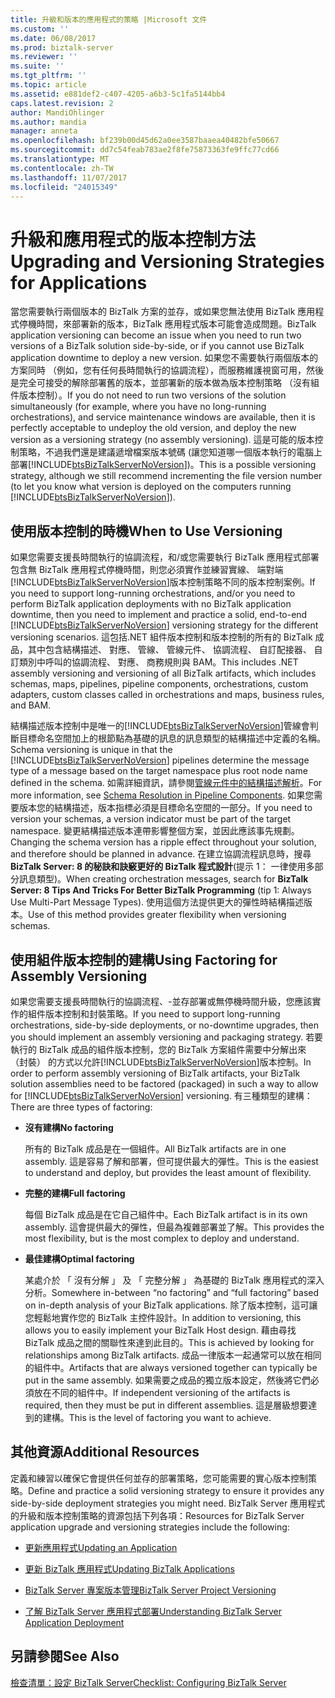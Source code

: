```yaml
---
title: 升級和版本的應用程式的策略 |Microsoft 文件
ms.custom: ''
ms.date: 06/08/2017
ms.prod: biztalk-server
ms.reviewer: ''
ms.suite: ''
ms.tgt_pltfrm: ''
ms.topic: article
ms.assetid: e881def2-c407-4205-a6b3-5c1fa5144bb4
caps.latest.revision: 2
author: MandiOhlinger
ms.author: mandia
manager: anneta
ms.openlocfilehash: bf239b00d45d62a0ee3587baaea40482bfe50667
ms.sourcegitcommit: dd7c54feab783ae2f8fe75873363fe9ffc77cd66
ms.translationtype: MT
ms.contentlocale: zh-TW
ms.lasthandoff: 11/07/2017
ms.locfileid: "24015349"
---
```

# <a name="upgrading-and-versioning-strategies-for-applications"></a><span data-ttu-id="e7fd8-102">升級和應用程式的版本控制方法</span><span class="sxs-lookup"><span data-stu-id="e7fd8-102">Upgrading and Versioning Strategies for Applications</span></span>
<span data-ttu-id="e7fd8-103">當您需要執行兩個版本的 BizTalk 方案的並存，或如果您無法使用 BizTalk 應用程式停機時間，來部署新的版本，BizTalk 應用程式版本可能會造成問題。</span><span class="sxs-lookup"><span data-stu-id="e7fd8-103">BizTalk application versioning can become an issue when you need to run two versions of a BizTalk solution side-by-side, or if you cannot use BizTalk application downtime to deploy a new version.</span></span> <span data-ttu-id="e7fd8-104">如果您不需要執行兩個版本的方案同時 （例如，您有任何長時間執行的協調流程），而服務維護視窗可用，然後是完全可接受的解除部署舊的版本，並部署新的版本做為版本控制策略 （沒有組件版本控制）。</span><span class="sxs-lookup"><span data-stu-id="e7fd8-104">If you do not need to run two versions of the solution simultaneously (for example, where you have no long-running orchestrations), and service maintenance windows are available, then it is perfectly acceptable to undeploy the old version, and deploy the new version as a versioning strategy (no assembly versioning).</span></span> <span data-ttu-id="e7fd8-105">這是可能的版本控制策略，不過我們還是建議遞增檔案版本號碼 (讓您知道哪一個版本執行的電腦上部署[!INCLUDE[btsBizTalkServerNoVersion](../includes/btsbiztalkservernoversion-md.md)])。</span><span class="sxs-lookup"><span data-stu-id="e7fd8-105">This is a possible versioning strategy, although we still recommend incrementing the file version number (to let you know what version is deployed on the computers running [!INCLUDE[btsBizTalkServerNoVersion](../includes/btsbiztalkservernoversion-md.md)]).</span></span>  
  
## <a name="when-to-use-versioning"></a><span data-ttu-id="e7fd8-106">使用版本控制的時機</span><span class="sxs-lookup"><span data-stu-id="e7fd8-106">When to Use Versioning</span></span>  
 <span data-ttu-id="e7fd8-107">如果您需要支援長時間執行的協調流程，和/或您需要執行 BizTalk 應用程式部署包含無 BizTalk 應用程式停機時間，則您必須實作並練習實線、 端對端[!INCLUDE[btsBizTalkServerNoVersion](../includes/btsbiztalkservernoversion-md.md)]版本控制策略不同的版本控制案例。</span><span class="sxs-lookup"><span data-stu-id="e7fd8-107">If you need to support long-running orchestrations, and/or you need to perform BizTalk application deployments with no BizTalk application downtime, then you need to implement and practice a solid, end-to-end [!INCLUDE[btsBizTalkServerNoVersion](../includes/btsbiztalkservernoversion-md.md)] versioning strategy for the different versioning scenarios.</span></span> <span data-ttu-id="e7fd8-108">這包括.NET 組件版本控制和版本控制的所有的 BizTalk 成品，其中包含結構描述、 對應、 管線、 管線元件、 協調流程、 自訂配接器、 自訂類別中呼叫的協調流程、 對應、 商務規則與 BAM。</span><span class="sxs-lookup"><span data-stu-id="e7fd8-108">This includes .NET assembly versioning and versioning of all BizTalk artifacts, which includes schemas, maps, pipelines, pipeline components, orchestrations, custom adapters, custom classes called in orchestrations and maps, business rules, and BAM.</span></span>  
  
 <span data-ttu-id="e7fd8-109">結構描述版本控制中是唯一的[!INCLUDE[btsBizTalkServerNoVersion](../includes/btsbiztalkservernoversion-md.md)]管線會判斷目標命名空間加上的根節點為基礎的訊息的訊息類型的結構描述中定義的名稱。</span><span class="sxs-lookup"><span data-stu-id="e7fd8-109">Schema versioning is unique in that the [!INCLUDE[btsBizTalkServerNoVersion](../includes/btsbiztalkservernoversion-md.md)] pipelines determine the message type of a message based on the target namespace plus root node name defined in the schema.</span></span> <span data-ttu-id="e7fd8-110">如需詳細資訊，請參閱[管線元件中的結構描述解析](../core/schema-resolution-in-pipeline-components.md)。</span><span class="sxs-lookup"><span data-stu-id="e7fd8-110">For more information, see [Schema Resolution in Pipeline Components](../core/schema-resolution-in-pipeline-components.md).</span></span> <span data-ttu-id="e7fd8-111">如果您需要版本您的結構描述，版本指標必須是目標命名空間的一部分。</span><span class="sxs-lookup"><span data-stu-id="e7fd8-111">If you need to version your schemas, a version indicator must be part of the target namespace.</span></span> <span data-ttu-id="e7fd8-112">變更結構描述版本連帶影響整個方案，並因此應該事先規劃。</span><span class="sxs-lookup"><span data-stu-id="e7fd8-112">Changing the schema version has a ripple effect throughout your solution, and therefore should be planned in advance.</span></span> <span data-ttu-id="e7fd8-113">在建立協調流程訊息時，搜尋**BizTalk Server: 8 的秘訣和訣竅更好的 BizTalk 程式設計**(提示 1： 一律使用多部分訊息類型)。</span><span class="sxs-lookup"><span data-stu-id="e7fd8-113">When creating orchestration messages, search for **BizTalk Server: 8 Tips And Tricks For Better BizTalk Programming** (tip 1: Always Use Multi-Part Message Types).</span></span> <span data-ttu-id="e7fd8-114">使用這個方法提供更大的彈性時結構描述版本。</span><span class="sxs-lookup"><span data-stu-id="e7fd8-114">Use of this method provides greater flexibility when versioning schemas.</span></span>  
  
## <a name="using-factoring-for-assembly-versioning"></a><span data-ttu-id="e7fd8-115">使用組件版本控制的建構</span><span class="sxs-lookup"><span data-stu-id="e7fd8-115">Using Factoring for Assembly Versioning</span></span>  
 <span data-ttu-id="e7fd8-116">如果您需要支援長時間執行的協調流程、-並存部署或無停機時間升級，您應該實作的組件版本控制和封裝策略。</span><span class="sxs-lookup"><span data-stu-id="e7fd8-116">If you need to support long-running orchestrations, side-by-side deployments, or no-downtime upgrades, then you should implement an assembly versioning and packaging strategy.</span></span> <span data-ttu-id="e7fd8-117">若要執行的 BizTalk 成品的組件版本控制，您的 BizTalk 方案組件需要中分解出來 （封裝） 的方式以允許[!INCLUDE[btsBizTalkServerNoVersion](../includes/btsbiztalkservernoversion-md.md)]版本控制。</span><span class="sxs-lookup"><span data-stu-id="e7fd8-117">In order to perform assembly versioning of BizTalk artifacts, your BizTalk solution assemblies need to be factored (packaged) in such a way to allow for [!INCLUDE[btsBizTalkServerNoVersion](../includes/btsbiztalkservernoversion-md.md)] versioning.</span></span>  <span data-ttu-id="e7fd8-118">有三種類型的建構：</span><span class="sxs-lookup"><span data-stu-id="e7fd8-118">There are three types of factoring:</span></span>  
  
-   <span data-ttu-id="e7fd8-119">**沒有建構**</span><span class="sxs-lookup"><span data-stu-id="e7fd8-119">**No factoring**</span></span>  
  
     <span data-ttu-id="e7fd8-120">所有的 BizTalk 成品是在一個組件。</span><span class="sxs-lookup"><span data-stu-id="e7fd8-120">All BizTalk artifacts are in one assembly.</span></span> <span data-ttu-id="e7fd8-121">這是容易了解和部署，但可提供最大的彈性。</span><span class="sxs-lookup"><span data-stu-id="e7fd8-121">This is the easiest to understand and deploy, but provides the least amount of flexibility.</span></span>  
  
-   <span data-ttu-id="e7fd8-122">**完整的建構**</span><span class="sxs-lookup"><span data-stu-id="e7fd8-122">**Full factoring**</span></span>  
  
     <span data-ttu-id="e7fd8-123">每個 BizTalk 成品是在它自己組件中。</span><span class="sxs-lookup"><span data-stu-id="e7fd8-123">Each BizTalk artifact is in its own assembly.</span></span> <span data-ttu-id="e7fd8-124">這會提供最大的彈性，但最為複雜部署並了解。</span><span class="sxs-lookup"><span data-stu-id="e7fd8-124">This provides the most flexibility, but is the most complex to deploy and understand.</span></span>  
  
-   <span data-ttu-id="e7fd8-125">**最佳建構**</span><span class="sxs-lookup"><span data-stu-id="e7fd8-125">**Optimal factoring**</span></span>  
  
     <span data-ttu-id="e7fd8-126">某處介於 「 沒有分解 」 及 「 完整分解 」 為基礎的 BizTalk 應用程式的深入分析。</span><span class="sxs-lookup"><span data-stu-id="e7fd8-126">Somewhere in-between “no factoring” and “full factoring” based on in-depth analysis of your BizTalk applications.</span></span> <span data-ttu-id="e7fd8-127">除了版本控制，這可讓您輕鬆地實作您的 BizTalk 主控件設計。</span><span class="sxs-lookup"><span data-stu-id="e7fd8-127">In addition to versioning, this allows you to easily implement your BizTalk Host design.</span></span> <span data-ttu-id="e7fd8-128">藉由尋找 BizTalk 成品之間的關聯性來達到此目的。</span><span class="sxs-lookup"><span data-stu-id="e7fd8-128">This is achieved by looking for relationships among BizTalk artifacts.</span></span> <span data-ttu-id="e7fd8-129">成品一律版本一起通常可以放在相同的組件中。</span><span class="sxs-lookup"><span data-stu-id="e7fd8-129">Artifacts that are always versioned together can typically be put in the same assembly.</span></span> <span data-ttu-id="e7fd8-130">如果需要之成品的獨立版本設定，然後將它們必須放在不同的組件中。</span><span class="sxs-lookup"><span data-stu-id="e7fd8-130">If independent versioning of the artifacts is required, then they must be put in different assemblies.</span></span> <span data-ttu-id="e7fd8-131">這是層級想要達到的建構。</span><span class="sxs-lookup"><span data-stu-id="e7fd8-131">This is the level of factoring you want to achieve.</span></span>  
  
## <a name="additional-resources"></a><span data-ttu-id="e7fd8-132">其他資源</span><span class="sxs-lookup"><span data-stu-id="e7fd8-132">Additional Resources</span></span>  
  
 <span data-ttu-id="e7fd8-133">定義和練習以確保它會提供任何並存的部署策略，您可能需要的實心版本控制策略。</span><span class="sxs-lookup"><span data-stu-id="e7fd8-133">Define and practice a solid versioning strategy to ensure it provides any side-by-side deployment strategies you might need.</span></span> <span data-ttu-id="e7fd8-134">BizTalk Server 應用程式的升級和版本控制策略的資源包括下列各項：</span><span class="sxs-lookup"><span data-stu-id="e7fd8-134">Resources for BizTalk Server application upgrade and versioning strategies include the following:</span></span>  
  
-   [<span data-ttu-id="e7fd8-135">更新應用程式</span><span class="sxs-lookup"><span data-stu-id="e7fd8-135">Updating an Application</span></span>](../technical-guides/updating-an-application.md)  
  
-   [<span data-ttu-id="e7fd8-136">更新 BizTalk 應用程式</span><span class="sxs-lookup"><span data-stu-id="e7fd8-136">Updating BizTalk Applications</span></span>](../core/updating-biztalk-applications.md)
  
-   [<span data-ttu-id="e7fd8-137">BizTalk Server 專案版本管理</span><span class="sxs-lookup"><span data-stu-id="e7fd8-137">BizTalk Server Project Versioning</span></span>](../core/biztalk-server-project-versioning.md)  
  
-   [<span data-ttu-id="e7fd8-138">了解 BizTalk Server 應用程式部署</span><span class="sxs-lookup"><span data-stu-id="e7fd8-138">Understanding BizTalk Server Application Deployment</span></span>](../core/understanding-biztalk-application-deployment-and-management.md)


  
## <a name="see-also"></a><span data-ttu-id="e7fd8-139">另請參閱</span><span class="sxs-lookup"><span data-stu-id="e7fd8-139">See Also</span></span>  
 [<span data-ttu-id="e7fd8-140">檢查清單：設定 BizTalk Server</span><span class="sxs-lookup"><span data-stu-id="e7fd8-140">Checklist: Configuring BizTalk Server</span></span>](../technical-guides/checklist-configuring-biztalk-server.md)
